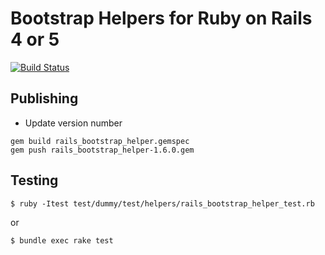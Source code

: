 # Bootstrap Helpers for Ruby on Rails 4 or 5

[![Build Status](https://semaphoreci.com/api/v1/olimart/rails_bootstrap_helper/branches/bs4/badge.svg)](https://semaphoreci.com/olimart/rails_bootstrap_helper)

## Publishing

- Update version number

```
gem build rails_bootstrap_helper.gemspec
gem push rails_bootstrap_helper-1.6.0.gem
```

## Testing

```
$ ruby -Itest test/dummy/test/helpers/rails_bootstrap_helper_test.rb
```
or
```
$ bundle exec rake test
```
